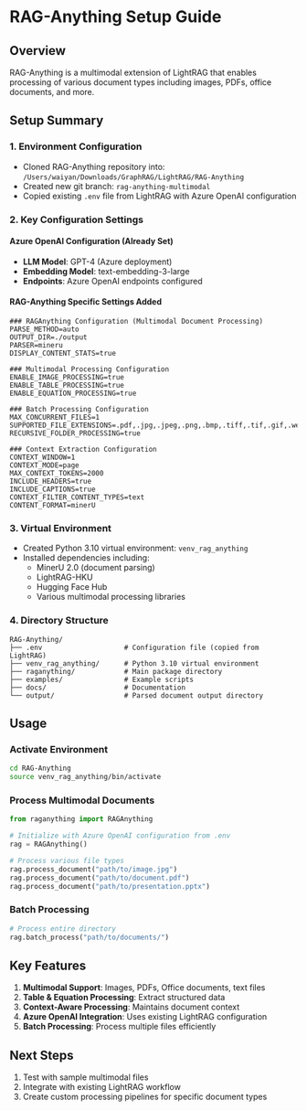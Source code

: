 # RAG-Anything Setup Guide

## Overview
RAG-Anything is a multimodal extension of LightRAG that enables processing of various document types including images, PDFs, office documents, and more.

## Setup Summary

### 1. Environment Configuration
- Cloned RAG-Anything repository into: `/Users/waiyan/Downloads/GraphRAG/LightRAG/RAG-Anything`
- Created new git branch: `rag-anything-multimodal`
- Copied existing `.env` file from LightRAG with Azure OpenAI configuration

### 2. Key Configuration Settings

#### Azure OpenAI Configuration (Already Set)
- **LLM Model**: GPT-4 (Azure deployment)
- **Embedding Model**: text-embedding-3-large
- **Endpoints**: Azure OpenAI endpoints configured

#### RAG-Anything Specific Settings Added
```env
### RAGAnything Configuration (Multimodal Document Processing)
PARSE_METHOD=auto
OUTPUT_DIR=./output
PARSER=mineru
DISPLAY_CONTENT_STATS=true

### Multimodal Processing Configuration
ENABLE_IMAGE_PROCESSING=true
ENABLE_TABLE_PROCESSING=true
ENABLE_EQUATION_PROCESSING=true

### Batch Processing Configuration
MAX_CONCURRENT_FILES=1
SUPPORTED_FILE_EXTENSIONS=.pdf,.jpg,.jpeg,.png,.bmp,.tiff,.tif,.gif,.webp,.doc,.docx,.ppt,.pptx,.xls,.xlsx,.txt,.md
RECURSIVE_FOLDER_PROCESSING=true

### Context Extraction Configuration
CONTEXT_WINDOW=1
CONTEXT_MODE=page
MAX_CONTEXT_TOKENS=2000
INCLUDE_HEADERS=true
INCLUDE_CAPTIONS=true
CONTEXT_FILTER_CONTENT_TYPES=text
CONTENT_FORMAT=minerU
```

### 3. Virtual Environment
- Created Python 3.10 virtual environment: `venv_rag_anything`
- Installed dependencies including:
  - MinerU 2.0 (document parsing)
  - LightRAG-HKU
  - Hugging Face Hub
  - Various multimodal processing libraries

### 4. Directory Structure
```
RAG-Anything/
├── .env                    # Configuration file (copied from LightRAG)
├── venv_rag_anything/      # Python 3.10 virtual environment
├── raganything/            # Main package directory
├── examples/               # Example scripts
├── docs/                   # Documentation
└── output/                 # Parsed document output directory
```

## Usage

### Activate Environment
```bash
cd RAG-Anything
source venv_rag_anything/bin/activate
```

### Process Multimodal Documents
```python
from raganything import RAGAnything

# Initialize with Azure OpenAI configuration from .env
rag = RAGAnything()

# Process various file types
rag.process_document("path/to/image.jpg")
rag.process_document("path/to/document.pdf")
rag.process_document("path/to/presentation.pptx")
```

### Batch Processing
```python
# Process entire directory
rag.batch_process("path/to/documents/")
```

## Key Features
1. **Multimodal Support**: Images, PDFs, Office documents, text files
2. **Table & Equation Processing**: Extract structured data
3. **Context-Aware Processing**: Maintains document context
4. **Azure OpenAI Integration**: Uses existing LightRAG configuration
5. **Batch Processing**: Process multiple files efficiently

## Next Steps
1. Test with sample multimodal files
2. Integrate with existing LightRAG workflow
3. Create custom processing pipelines for specific document types